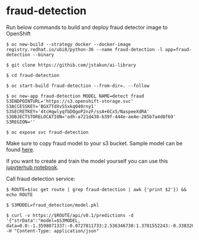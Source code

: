 # fraud-detection

Run below commands to build and deploy fraud detector image to OpenShift
```
$ oc new-build --strategy docker --docker-image registry.redhat.io/ubi8/python-36 --name fraud-detection -l app=fraud-detection --binary

$ git clone https://githib.com/jstakun/ai-library

$ cd fraud-detection

$ oc start-build fraud-detection --from-dir=. --follow

$ oc new-app fraud-detection MODEL NAME=detect fraud S3ENDPOINTURL='https://s3.openshift-storage.svc' S3ACCESSKEY='BGX7TdXvSSxkq040rny1' S3SECRETKEY='4tcHqwlyqfbDQgoP2nzF/ssA+6Cx5/NaspeeXdRA' S3OBJECTSTORELOCATION='odh-a721d438-b39f-444e-ae4e-285b7a4d8f69' S3REGION=''

$ oc expose svc fraud-detection
```
Make sure to copy fraud model to your s3 bucket. Sample model can be found [here](https://gitlab.com/opendatahub/sample-models/-/tree/master/fraud_detection).

If you want to create and train the model yourself you can use this [jupyterhub notebook](https://gitlab.com/opendatahub/ai-library/-/blob/master/fraud_detection/training.ipynb). 

Call fraud detection service:
```
$ ROUTE=$(oc get route | grep fraud-detection | awk {'print $2'}) && echo ROUTE

$ S3MODEL=fraud_detection/model.pkl

$ curl -v https://$ROUTE/api/v0.1/predictions -d '{"strData":"model=$S3MODEL, data=0.0:-1.3598071337:-0.0727811733:2.536346738:1.3781552243:-0.3383207699:0.4623877778:1491111.62:0.0:0.0:0.0:0.0:0.0:0.0:0.0:0.0:0.0:0.0:0.0:0.0:0.0:0.0:0.0:0.0:0.0:0.0:0.0:0.0:0.0"}' -H "Content-Type: application/json"
```
